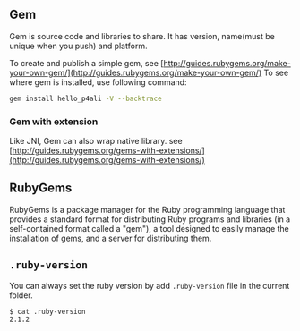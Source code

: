 ## Gem
Gem is source code and libraries to share. It has version, name(must be unique when you push) and platform.

To create and publish a simple gem, see [http://guides.rubygems.org/make-your-own-gem/](http://guides.rubygems.org/make-your-own-gem/)
To see where gem is installed, use following command:
```bash
gem install hello_p4ali -V --backtrace
```
### Gem with extension
Like JNI, Gem can also wrap native library. see [http://guides.rubygems.org/gems-with-extensions/](http://guides.rubygems.org/gems-with-extensions/)

## RubyGems
RubyGems is a package manager for the Ruby programming language that provides a standard format 
for distributing Ruby programs and libraries (in a self-contained format called a "gem"), a tool 
designed to easily manage the installation of gems, and a server for distributing them.

## `.ruby-version`
You can always set the ruby version by add `.ruby-version` file in the current folder.
```
$ cat .ruby-version
2.1.2
```
